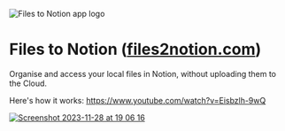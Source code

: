 ![Files to Notion app logo](https://github.com/adasq/files-to-notion-public/assets/5637734/f9fe04b5-3921-4592-9798-cfb21c90f491)


# Files to Notion ([files2notion.com](https://files2notion.com/))

Organise and access your local files in Notion, without uploading them to the Cloud.

Here's how it works: https://www.youtube.com/watch?v=Eisbzlh-9wQ

[![Screenshot 2023-11-28 at 19 06 16](https://github.com/adasq/files-to-notion-public/assets/5637734/e3826bfc-d1b1-4896-82e8-02996b70f7c0)](https://www.youtube.com/watch?v=Eisbzlh-9wQ)



